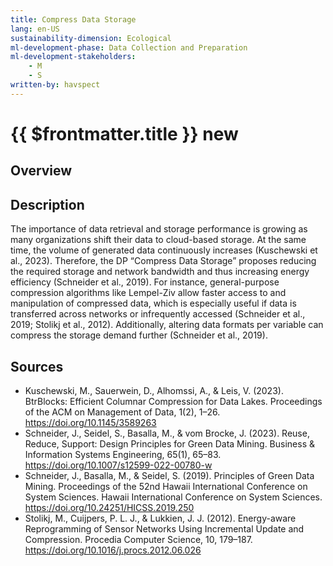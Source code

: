 ```yaml
---
title: Compress Data Storage
lang: en-US
sustainability-dimension: Ecological
ml-development-phase: Data Collection and Preparation
ml-development-stakeholders: 
    - M
    - S
written-by: havspect
---
```


<script setup>
import DPOverview from '../../components/DPOverview.vue'
</script>


# {{ $frontmatter.title }} <Badge type="tip">new</Badge>

## Overview
<DPOverview />

## Description
The importance of data retrieval and storage performance is growing as many organizations shift their data to cloud-based storage. At the same time, the volume of generated data continuously increases (Kuschewski et al., 2023). Therefore, the DP “Compress Data Storage” proposes reducing the required storage and network bandwidth and thus increasing energy efficiency (Schneider et al., 2019). For instance, general-purpose compression algorithms like Lempel-Ziv allow faster access to and manipulation of compressed data, which is especially useful if data is transferred across networks or infrequently accessed (Schneider et al., 2019; Stolikj et al., 2012). Additionally, altering data formats per variable can compress the storage demand further (Schneider et al., 2019).

## Sources
- Kuschewski, M., Sauerwein, D., Alhomssi, A., & Leis, V. (2023). BtrBlocks: Efficient Columnar Compression for Data Lakes. Proceedings of the ACM on Management of Data, 1(2), 1–26. https://doi.org/10.1145/3589263
- Schneider, J., Seidel, S., Basalla, M., & vom Brocke, J. (2023). Reuse, Reduce, Support: Design Principles for Green Data Mining. Business & Information Systems Engineering, 65(1), 65–83. https://doi.org/10.1007/s12599-022-00780-w
- Schneider, J., Basalla, M., & Seidel, S. (2019). Principles of Green Data Mining. Proceedings of the 52nd Hawaii International Conference on System Sciences. Hawaii International Conference on System Sciences. https://doi.org/10.24251/HICSS.2019.250
- Stolikj, M., Cuijpers, P. L. J., & Lukkien, J. J. (2012). Energy-aware Reprogramming of Sensor Networks Using Incremental Update and Compression. Procedia Computer Science, 10, 179–187. https://doi.org/10.1016/j.procs.2012.06.026

